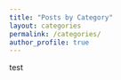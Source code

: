 ```yaml
---
title: "Posts by Category"
layout: categories
permalink: /categories/
author_profile: true
---
```

 test
